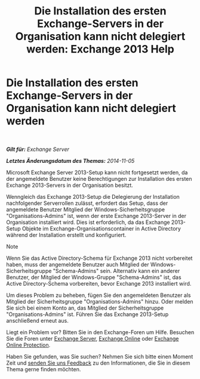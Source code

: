 ﻿---
title: 'Die Installation des ersten Exchange-Servers in der Organisation kann nicht delegiert werden: Exchange 2013 Help'
TOCTitle: Die Installation des ersten Exchange-Servers in der Organisation kann nicht delegiert werden
ms:assetid: 0f4c5b2f-85ae-4160-9a53-f4b890d8ccdb
ms:mtpsurl: https://technet.microsoft.com/de-de/library/ms.exch.setupreadiness.delegatedfrontendtransportfirstinstall(v=EXCHG.150)
ms:contentKeyID: 50475016
ms.date: 04/24/2018
mtps_version: v=EXCHG.150
ms.translationtype: HT
---

# Die Installation des ersten Exchange-Servers in der Organisation kann nicht delegiert werden

 

_**Gilt für:** Exchange Server_

_**Letztes Änderungsdatum des Themas:** 2014-11-05_

Microsoft Exchange Server 2013-Setup kann nicht fortgesetzt werden, da der angemeldete Benutzer keine Berechtigungen zur Installation des ersten Exchange 2013-Servers in der Organisation besitzt.

Wenngleich das Exchange 2013-Setup die Delegierung der Installation nachfolgender Serverrollen zulässt, erfordert das Setup, dass der angemeldete Benutzer Mitglied der Windows-Sicherheitsgruppe "Organisations-Admins" ist, wenn der erste Exchange 2013-Server in der Organisation installiert wird. Dies ist erforderlich, da das Exchange 2013-Setup Objekte im Exchange-Organisationscontainer in Active Directory während der Installation erstellt und konfiguriert.


> [!NOTE]
> Wenn Sie das Active Directory-Schema für Exchange 2013 nicht vorbereitet haben, muss der angemeldete Benutzer auch Mitglied der Windows-Sicherheitsgruppe "Schema-Admins" sein. Alternativ kann ein anderer Benutzer, der Mitglied der Windows-Gruppe "Schema-Admins" ist, das Active Directory-Schema vorbereiten, bevor Exchange 2013 installiert wird.



Um dieses Problem zu beheben, fügen Sie den angemeldeten Benutzer als Mitglied der Sicherheitsgruppe "Organisations-Admins" hinzu. Oder melden Sie sich bei einem Konto an, das Mitglied der Sicherheitsgruppe "Organisations-Admins" ist. Führen Sie das Exchange 2013-Setup anschließend erneut aus.

Liegt ein Problem vor? Bitten Sie in den Exchange-Foren um Hilfe. Besuchen Sie die Foren unter [Exchange Server](https://go.microsoft.com/fwlink/p/?linkid=60612), [Exchange Online](https://go.microsoft.com/fwlink/p/?linkid=267542) oder [Exchange Online Protection](https://go.microsoft.com/fwlink/p/?linkid=285351).

Haben Sie gefunden, was Sie suchen? Nehmen Sie sich bitte einen Moment Zeit und [senden Sie uns Feedback](mailto:exsetuphelpfeedback@microsoft.com?subject=exchange%202013%20setup%20help%20feedbac) zu den Informationen, die Sie in diesem Thema gerne finden möchten.

